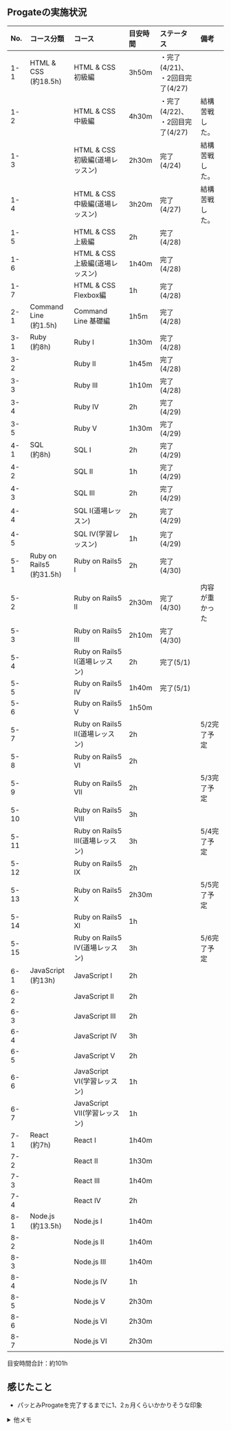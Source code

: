 ## Progateの実施状況

|No. |コース分類|コース|目安時間|ステータス|備考|
|:-- |:---------|:-----|:--------|:---------|:---|
|1-1 |HTML & CSS<br>(約18.5h)|HTML & CSS 初級編               |3h50m  |・完了(4/21)、<br>・2回目完了(4/27)||
|1-2 |                       |HTML & CSS 中級編               |4h30m  |・完了(4/22)、<br>・2回目完了(4/27)|結構苦戦した。|
|1-3 |                       |HTML & CSS 初級編(道場レッスン)  |2h30m  |完了(4/24)|結構苦戦した。|
|1-4 |                       |HTML & CSS 中級編(道場レッスン)  |3h20m  |完了(4/27)|結構苦戦した。|
|1-5 |                       |HTML & CSS 上級編                |2h     |完了(4/28)||
|1-6 |                       |HTML & CSS 上級編(道場レッスン)  |1h40m  |完了(4/28)||
|1-7 |                       |HTML & CSS Flexbox編            |1h     |完了(4/28)||
|2-1 |Command Line<br>(約1.5h)|Command Line 基礎編  |1h5m   |完了(4/28)||
|3-1 |Ruby<br>(約8h)|Ruby I    |1h30m  |完了(4/28)||
|3-2 |              |Ruby II   |1h45m  |完了(4/28)||
|3-3 |              |Ruby III  |1h10m  |完了(4/28)||
|3-4 |              |Ruby IV   |2h     |完了(4/29)||
|3-5 |              |Ruby V    |1h30m  |完了(4/29)||
|4-1 |SQL<br>(約8h)|SQL I                |2h  |完了(4/29)||
|4-2 |             |SQL II               |1h  |完了(4/29)||
|4-3 |             |SQL III              |2h  |完了(4/29)||
|4-4 |             |SQL Ⅰ(道場レッスン)  |2h  |完了(4/29)||
|4-5 |             |SQL IV(学習レッスン)  |1h  |完了(4/29)||
|5-1 |Ruby on Rails5<br>(約31.5h)|Ruby on Rails5 I                 |2h     |完了(4/30)||
|5-2 |                           |Ruby on Rails5 II                |2h30m  |完了(4/30)|内容が重かった|
|5-3 |                           |Ruby on Rails5 III               |2h10m  |完了(4/30)||
|5-4 |                           |Ruby on Rails5 I(道場レッスン)    |2h     |完了(5/1)||
|5-5 |                           |Ruby on Rails5 IV                |1h40m  |完了(5/1)||
|5-6 |                           |Ruby on Rails5 V                 |1h50m  |||
|5-7 |                           |Ruby on Rails5 II(道場レッスン)   |2h     ||5/2完了予定|
|5-8 |                           |Ruby on Rails5 VI                |2h     |||
|5-9 |                           |Ruby on Rails5 VII               |2h     ||5/3完了予定|
|5-10|                           |Ruby on Rails5 VIII              |3h     |||
|5-11|                           |Ruby on Rails5 III(道場レッスン)  |3h     ||5/4完了予定|
|5-12|                           |Ruby on Rails5 IX                |2h     |||
|5-13|                           |Ruby on Rails5 X                 |2h30m  ||5/5完了予定|
|5-14|                           |Ruby on Rails5 XI                |1h     |||
|5-15|                           |Ruby on Rails5 IV(道場レッスン)   |3h     ||5/6完了予定|
|6-1 |JavaScript<br>(約13h)|JavaScript I                 |2h  |||
|6-2 |                     |JavaScript II                |2h  |||
|6-3 |                     |JavaScript III               |2h  |||
|6-4 |                     |JavaScript IV                |3h  |||
|6-5 |                     |JavaScript V                 |2h  |||
|6-6 |                     |JavaScript VI(学習レッスン)   |1h  |||
|6-7 |                     |JavaScript VII(学習レッスン)  |1h  |||
|7-1 |React<br>(約7h)|React I   |1h40m  |||
|7-2 |               |React II  |1h30m  |||
|7-3 |               |React III |1h40m  |||
|7-4 |               |React IV  |2h     |||
|8-1 |Node.js<br>(約13.5h)|Node.js I    |1h40m  |||
|8-2 |                    |Node.js II   |1h40m  |||
|8-3 |                    |Node.js III  |1h40m  |||
|8-4 |                    |Node.js IV   |1h     |||
|8-5 |                    |Node.js V    |2h30m  |||
|8-6 |                    |Node.js VI   |2h30m  |||
|8-7 |                    |Node.js VI   |2h30m  |||

目安時間合計：約101h

## 感じたこと
- パッとみProgateを完了するまでに1、2ヵ月くらいかかりそうな印象

<details>
<summary>他メモ</summary>

- 試しに練習がてらハンドで上記を作ってみたが大変だった、特に整形
- 表のジェネレータあるならそっちのが楽できそう?<br>
  コレとか<https://notepm.jp/markdown-table-tool><br>
  だが暫くはハンドで練習したい気持ちあり..
- 目安時間をサマったりするなら、excelとかから関数で生成するのもありかも?
- githubのui上で矩形選択できないかなぁ

</details>
